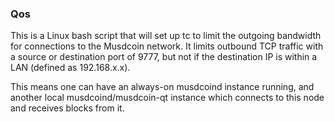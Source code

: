 ### Qos ###

This is a Linux bash script that will set up tc to limit the outgoing bandwidth for connections to the Musdcoin network. It limits outbound TCP traffic with a source or destination port of 9777, but not if the destination IP is within a LAN (defined as 192.168.x.x).

This means one can have an always-on musdcoind instance running, and another local musdcoind/musdcoin-qt instance which connects to this node and receives blocks from it.
